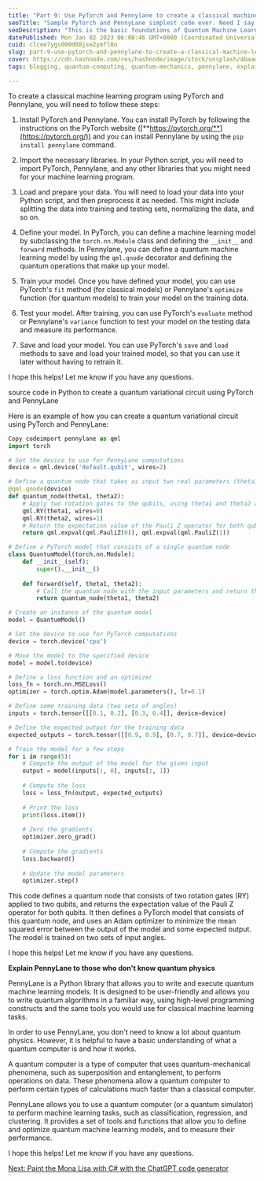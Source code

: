 ```yaml
---
title: "Part 9: Use PyTorch and Pennylane to create a classical machine learning program"
seoTitle: "Sample PyTorch and PennyLane simplest code ever. Need I say more?"
seoDescription: "This is the basic foundations of Quantum Machine Learning"
datePublished: Mon Jan 02 2023 06:00:46 GMT+0000 (Coordinated Universal Time)
cuid: clcee7ygs000d08jse2ymfl8o
slug: part-9-use-pytorch-and-pennylane-to-create-a-classical-machine-learning-program
cover: https://cdn.hashnode.com/res/hashnode/image/stock/unsplash/4baae9fa5463c4d67539e6e361b3d0c0.jpeg
tags: blogging, quantum-computing, quantum-mechanics, pennylane, explain

---
```


To create a classical machine learning program using PyTorch and Pennylane, you will need to follow these steps:

1. Install PyTorch and Pennylane. You can install PyTorch by following the instructions on the PyTorch website ([**https://pytorch.org/**](https://pytorch.org/)) and you can install Pennylane by using the `pip install pennylane` command.
    
2. Import the necessary libraries. In your Python script, you will need to import PyTorch, Pennylane, and any other libraries that you might need for your machine learning program.
    
3. Load and prepare your data. You will need to load your data into your Python script, and then preprocess it as needed. This might include splitting the data into training and testing sets, normalizing the data, and so on.
    
4. Define your model. In PyTorch, you can define a machine learning model by subclassing the `torch.nn.Module` class and defining the `__init__` and `forward` methods. In Pennylane, you can define a quantum machine learning model by using the `qml.qnode` decorator and defining the quantum operations that make up your model.
    
5. Train your model. Once you have defined your model, you can use PyTorch's `fit` method (for classical models) or Pennylane's `optimize` function (for quantum models) to train your model on the training data.
    
6. Test your model. After training, you can use PyTorch's `evaluate` method or Pennylane's `variance` function to test your model on the testing data and measure its performance.
    
7. Save and load your model. You can use PyTorch's `save` and `load` methods to save and load your trained model, so that you can use it later without having to retrain it.
    

I hope this helps! Let me know if you have any questions.

source code in Python to create a quantum variational circuit using PyTorch and PennyLane

Here is an example of how you can create a quantum variational circuit using PyTorch and PennyLane:

```python
Copy codeimport pennylane as qml
import torch

# Set the device to use for PennyLane computations
device = qml.device('default.qubit', wires=2)

# Define a quantum node that takes as input two real parameters (theta1 and theta2)
@qml.qnode(device)
def quantum_node(theta1, theta2):
    # Apply two rotation gates to the qubits, using theta1 and theta2 as the rotation angles
    qml.RY(theta1, wires=0)
    qml.RY(theta2, wires=1)
    # Return the expectation value of the Pauli Z operator for both qubits
    return qml.expval(qml.PauliZ(0)), qml.expval(qml.PauliZ(1))

# Define a PyTorch model that consists of a single quantum node
class QuantumModel(torch.nn.Module):
    def __init__(self):
        super().__init__()
    
    def forward(self, theta1, theta2):
        # Call the quantum node with the input parameters and return the output
        return quantum_node(theta1, theta2)

# Create an instance of the quantum model
model = QuantumModel()

# Set the device to use for PyTorch computations
device = torch.device('cpu')

# Move the model to the specified device
model = model.to(device)

# Define a loss function and an optimizer
loss_fn = torch.nn.MSELoss()
optimizer = torch.optim.Adam(model.parameters(), lr=0.1)

# Define some training data (two sets of angles)
inputs = torch.tensor([[0.1, 0.2], [0.3, 0.4]], device=device)

# Define the expected output for the training data
expected_outputs = torch.tensor([[0.9, 0.9], [0.7, 0.7]], device=device)

# Train the model for a few steps
for i in range(5):
    # Compute the output of the model for the given input
    output = model(inputs[:, 0], inputs[:, 1])
    
    # Compute the loss
    loss = loss_fn(output, expected_outputs)
    
    # Print the loss
    print(loss.item())
    
    # Zero the gradients
    optimizer.zero_grad()
    
    # Compute the gradients
    loss.backward()
    
    # Update the model parameters
    optimizer.step()
```

This code defines a quantum node that consists of two rotation gates (RY) applied to two qubits, and returns the expectation value of the Pauli Z operator for both qubits. It then defines a PyTorch model that consists of this quantum node, and uses an Adam optimizer to minimize the mean squared error between the output of the model and some expected output. The model is trained on two sets of input angles.

I hope this helps! Let me know if you have any questions.

**Explain PennyLane to those who don't know quantum physics**

PennyLane is a Python library that allows you to write and execute quantum machine learning models. It is designed to be user-friendly and allows you to write quantum algorithms in a familiar way, using high-level programming constructs and the same tools you would use for classical machine learning tasks.

In order to use PennyLane, you don't need to know a lot about quantum physics. However, it is helpful to have a basic understanding of what a quantum computer is and how it works.

A quantum computer is a type of computer that uses quantum-mechanical phenomena, such as superposition and entanglement, to perform operations on data. These phenomena allow a quantum computer to perform certain types of calculations much faster than a classical computer.

PennyLane allows you to use a quantum computer (or a quantum simulator) to perform machine learning tasks, such as classification, regression, and clustering. It provides a set of tools and functions that allow you to define and optimize quantum machine learning models, and to measure their performance.

I hope this helps! Let me know if you have any questions.

[Next: Paint the Mona Lisa with C# with the ChatGPT code generator](https://hashnode.com/post/clcefd8dw000c08l6bx8r8i1v)